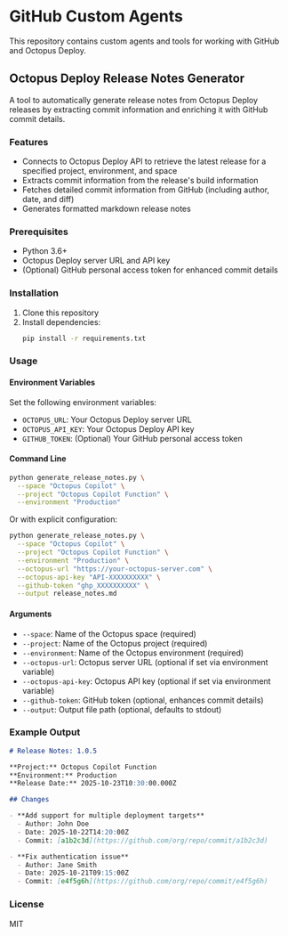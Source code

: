 # GitHub Custom Agents

This repository contains custom agents and tools for working with GitHub and Octopus Deploy.

## Octopus Deploy Release Notes Generator

A tool to automatically generate release notes from Octopus Deploy releases by extracting commit information and enriching it with GitHub commit details.

### Features

- Connects to Octopus Deploy API to retrieve the latest release for a specified project, environment, and space
- Extracts commit information from the release's build information
- Fetches detailed commit information from GitHub (including author, date, and diff)
- Generates formatted markdown release notes

### Prerequisites

- Python 3.6+
- Octopus Deploy server URL and API key
- (Optional) GitHub personal access token for enhanced commit details

### Installation

1. Clone this repository
2. Install dependencies:
   ```bash
   pip install -r requirements.txt
   ```

### Usage

#### Environment Variables

Set the following environment variables:
- `OCTOPUS_URL`: Your Octopus Deploy server URL
- `OCTOPUS_API_KEY`: Your Octopus Deploy API key
- `GITHUB_TOKEN`: (Optional) Your GitHub personal access token

#### Command Line

```bash
python generate_release_notes.py \
  --space "Octopus Copilot" \
  --project "Octopus Copilot Function" \
  --environment "Production"
```

Or with explicit configuration:

```bash
python generate_release_notes.py \
  --space "Octopus Copilot" \
  --project "Octopus Copilot Function" \
  --environment "Production" \
  --octopus-url "https://your-octopus-server.com" \
  --octopus-api-key "API-XXXXXXXXXX" \
  --github-token "ghp_XXXXXXXXXX" \
  --output release_notes.md
```

#### Arguments

- `--space`: Name of the Octopus space (required)
- `--project`: Name of the Octopus project (required)
- `--environment`: Name of the Octopus environment (required)
- `--octopus-url`: Octopus server URL (optional if set via environment variable)
- `--octopus-api-key`: Octopus API key (optional if set via environment variable)
- `--github-token`: GitHub token (optional, enhances commit details)
- `--output`: Output file path (optional, defaults to stdout)

### Example Output

```markdown
# Release Notes: 1.0.5

**Project:** Octopus Copilot Function
**Environment:** Production
**Release Date:** 2025-10-23T10:30:00.000Z

## Changes

- **Add support for multiple deployment targets**
  - Author: John Doe
  - Date: 2025-10-22T14:20:00Z
  - Commit: [a1b2c3d](https://github.com/org/repo/commit/a1b2c3d)

- **Fix authentication issue**
  - Author: Jane Smith
  - Date: 2025-10-21T09:15:00Z
  - Commit: [e4f5g6h](https://github.com/org/repo/commit/e4f5g6h)
```

### License

MIT
